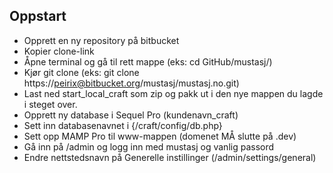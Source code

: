## Oppstart

* Opprett en ny repository på bitbucket
* Kopier clone-link
* Åpne terminal og gå til rett mappe (eks: cd GitHub/mustasj/)
* Kjør git clone (eks: git clone https://peirix@bitbucket.org/mustasj/mustasj.no.git)
* Last ned start_local_craft som zip og pakk ut i den nye mappen du lagde i steget over.
* Opprett ny database i Sequel Pro (kundenavn_craft)
* Sett inn databasenavnet i {/craft/config/db.php}
* Sett opp MAMP Pro til www-mappen (domenet MÅ slutte på .dev)
* Gå inn på /admin og logg inn med mustasj og vanlig passord
* Endre nettstedsnavn på Generelle instillinger (/admin/settings/general)